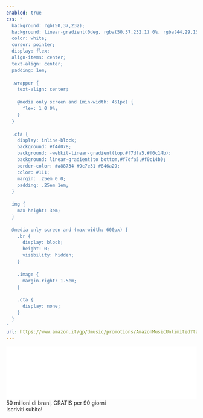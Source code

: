 ```yaml
---
enabled: true
css: "
  background: rgb(50,37,232);
  background: linear-gradient(0deg, rgba(50,37,232,1) 0%, rgba(44,29,155,1) 100%);
  color: white;
  cursor: pointer;
  display: flex;
  align-items: center;
  text-align: center;
  padding: 1em;

  .wrapper {
    text-align: center;

    @media only screen and (min-width: 451px) {
      flex: 1 0 0%;
    }
  }

  .cta {
    display: inline-block;
    background: #f4d078;
    background: -webkit-linear-gradient(top,#f7dfa5,#f0c14b);
    background: linear-gradient(to bottom,#f7dfa5,#f0c14b);
    border-color: #a88734 #9c7e31 #846a29;
    color: #111;
    margin: .25em 0 0;
    padding: .25em 1em;
  }

  img {
    max-height: 3em;
  }

  @media only screen and (max-width: 600px) {
    .br {
      display: block;
      height: 0;
      visibility: hidden;
    }

    .image {
      margin-right: 1.5em;
    }

    .cta {
      display: none;
    }
  }
"
url: https://www.amazon.it/gp/dmusic/promotions/AmazonMusicUnlimited?tag=motovia-21
---
```

<div class="image wrapper">
  <img src="./amazon-music-unlimited.png">
</div>
<div class="text wrapper">
  <div class="subtitle">
    50 milioni di brani<span class="br">,</span>
    GRATIS per 90 giorni
  </div>
  <div class="cta">Iscriviti subito!</div>
</div>
